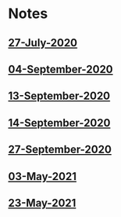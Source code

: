 # Notes

## [27-July-2020](./2020/27-July-2020.md)

## [04-September-2020](./2020/04-September-2020.md)

## [13-September-2020](./2020/13-September-2020.md)

## [14-September-2020](./2020/14-September-2020.md)

## [27-September-2020](./2020/27-September-2020.md)

## [03-May-2021](./2021/03-May-2021.md)

## [23-May-2021](./2021/23-May-2021.md)
